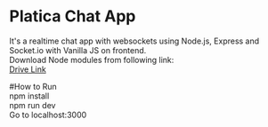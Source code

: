 # Platica Chat App<br>
It's a realtime chat app with websockets using  Node.js, Express and Socket.io with Vanilla JS on frontend.<br>
Download Node modules from following link:<br>
[Drive Link](https://drive.google.com/drive/folders/17C-OgPcfmf-Q3kqtKkgXbltWeZkriPaT?usp=sharing)

#How to Run<br>
npm install<br>
npm run dev<br>
Go to localhost:3000<br>
